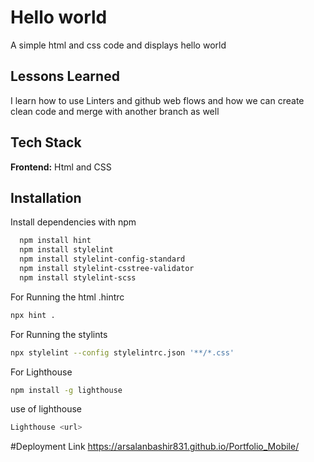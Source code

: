 
# Hello world

A simple html and css code and displays hello world



## Lessons Learned

I learn how to use Linters and github web flows and how we can create clean code and merge with another branch as well 


## Tech Stack

**Frontend:** Html and CSS



## Installation

Install dependencies with npm

```bash
  npm install hint
  npm install stylelint
  npm install stylelint-config-standard
  npm install stylelint-csstree-validator
  npm install stylelint-scss
```
For Running the html .hintrc
```bash
npx hint .
```
For Running the stylints 
```bash
npx stylelint --config stylelintrc.json '**/*.css' 
```
For Lighthouse

``` bash 
npm install -g lighthouse

```
use of lighthouse 
```bash
Lighthouse <url>
```

#Deployment Link
https://arsalanbashir831.github.io/Portfolio_Mobile/
